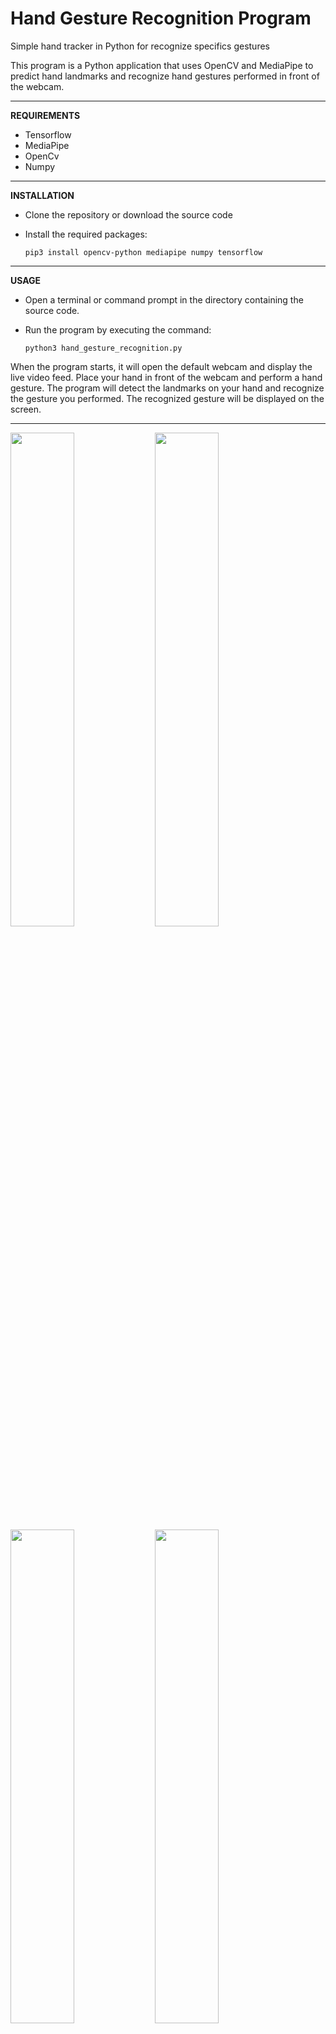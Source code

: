 # <b>Hand Gesture Recognition Program</b>

Simple hand tracker in Python for recognize specifics gestures

This program is a Python application that uses OpenCV and MediaPipe to predict hand landmarks and recognize hand gestures performed in front of the webcam.

------------------------------------------------------------------------

<b> REQUIREMENTS </b>

  - Tensorflow
  - MediaPipe
  - OpenCv
  - Numpy

------------------------------------------------------------------------

<b> INSTALLATION </b>

  - Clone the repository or download the source code
  - Install the required packages:
     
        pip3 install opencv-python mediapipe numpy tensorflow 
        
------------------------------------------------------------------------

<b> USAGE </b>

  - Open a terminal or command prompt in the directory containing the source code.
  - Run the program by executing the command:

        python3 hand_gesture_recognition.py

When the program starts, it will open the default webcam and display the live video feed.
Place your hand in front of the webcam and perform a hand gesture.
The program will detect the landmarks on your hand and recognize the gesture you performed.
The recognized gesture will be displayed on the screen.

------------------------------------------------------------------------

<img src="https://cloud.githubusercontent.com/assets/4307137/10105283/251b6868-63ae-11e5-9918-b789d9d682ec.png" width="45%"></img>
<img src="https://cloud.githubusercontent.com/assets/4307137/10105290/2a183f3a-63ae-11e5-9380-50d9f6d8afd6.png" width="45%"></img> 
<img src="https://cloud.githubusercontent.com/assets/4307137/10105284/26aa7ad4-63ae-11e5-88b7-bc523a095c9f.png" width="45%"></img> 
<img src="https://cloud.githubusercontent.com/assets/4307137/10105288/28698fae-63ae-11e5-8ba7-a62360a8e8a7.png" width="45%"></img> 
<img src="https://cloud.githubusercontent.com/assets/4307137/10105283/251b6868-63ae-11e5-9918-b789d9d682ec.png" width="45%"></img> 
<img src="https://cloud.githubusercontent.com/assets/4307137/10105290/2a183f3a-63ae-11e5-9380-50d9f6d8afd6.png" width="45%"></img>   



